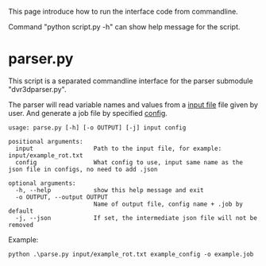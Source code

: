 This page introduce how to run the interface code from commandline.

Command "python script.py -h" can show help message for the script.
# parser.py
This script is a separated commandline interface for the parser submodule "dvr3dparser.py".

The parser will read variable names and values from a [input file](/DVR3Dinterface/input/) file given by user. And generate a job file by specified [config](/DVR3Dinterface/configs/).
~~~~
usage: parse.py [-h] [-o OUTPUT] [-j] input config

positional arguments:
  input                 Path to the input file, for example: input/example_rot.txt
  config                What config to use, input same name as the json file in configs, no need to add .json

optional arguments:
  -h, --help            show this help message and exit
  -o OUTPUT, --output OUTPUT
                        Name of output file, config name + .job by default
  -j, --json            If set, the intermediate json file will not be removed
~~~~
Example:
~~~~
python .\parse.py input/example_rot.txt example_config -o example.job
~~~~